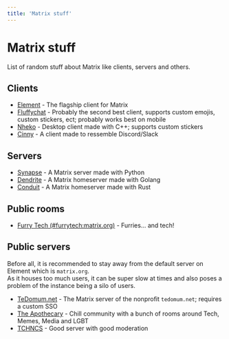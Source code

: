 ```yaml
---
title: 'Matrix stuff'
---
```


# Matrix stuff

List of random stuff about Matrix like clients, servers and others.

## Clients

 - [Element](https://element.io) - The flagship client for Matrix
 - [Fluffychat](https://fluffychat.im) - Probably the second best client, supports custom emojis, custom stickers, ect; probably works best on mobile
 - [Nheko](https://nheko.im) - Desktop client made with C++; supports custom stickers
 - [Cinny](https://cinny.in) - A client made to ressemble Discord/Slack

## Servers

 - [Synapse](https://github.com/matrix-org/synapse/) - A Matrix server made with Python
 - [Dendrite](https://github.com/matrix-org/dendrite) - A Matrix homeserver made with Golang
 - [Conduit](https://conduit.rs) - A Matrix homeserver made with Rust

## Public rooms

 - [Furry Tech (#furrytech:matrix.org)](https://matrix.to/#/%23furrytech:matrix.org) - Furries... and tech!

## Public servers

Before all, it is recommended to stay away from the default server on Element which is `matrix.org`.  
As it houses too much users, it can be super slow at times and also poses a problem of the instance being a silo of users.

 - [TeDomum.net](https://matrix.tedomum.net) - The Matrix server of the nonprofit `tedomum.net`; requires a custom SSO
 - [The Apothecary](https://the-apothecary.club) - Chill community with a bunch of rooms around Tech, Memes, Media and LGBT
 - [TCHNCS](https://tchncs.de) - Good server with good moderation
